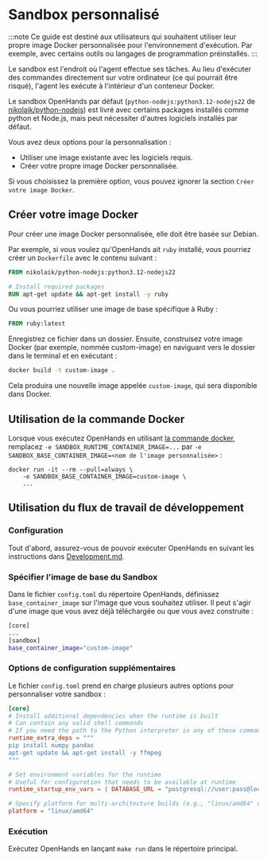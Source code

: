 # Sandbox personnalisé

:::note
Ce guide est destiné aux utilisateurs qui souhaitent utiliser leur propre image Docker personnalisée pour l'environnement d'exécution. Par exemple, avec certains outils ou langages de programmation préinstallés.
:::

Le sandbox est l'endroit où l'agent effectue ses tâches. Au lieu d'exécuter des commandes directement sur votre ordinateur (ce qui pourrait être risqué), l'agent les exécute à l'intérieur d'un conteneur Docker.

Le sandbox OpenHands par défaut (`python-nodejs:python3.12-nodejs22` de [nikolaik/python-nodejs](https://hub.docker.com/r/nikolaik/python-nodejs)) est livré avec certains packages installés comme python et Node.js, mais peut nécessiter d'autres logiciels installés par défaut.

Vous avez deux options pour la personnalisation :

- Utiliser une image existante avec les logiciels requis.
- Créer votre propre image Docker personnalisée.

Si vous choisissez la première option, vous pouvez ignorer la section `Créer votre image Docker`.

## Créer votre image Docker

Pour créer une image Docker personnalisée, elle doit être basée sur Debian.

Par exemple, si vous voulez qu'OpenHands ait `ruby` installé, vous pourriez créer un `Dockerfile` avec le contenu suivant :

```dockerfile
FROM nikolaik/python-nodejs:python3.12-nodejs22

# Install required packages
RUN apt-get update && apt-get install -y ruby
```

Ou vous pourriez utiliser une image de base spécifique à Ruby :

```dockerfile
FROM ruby:latest
```

Enregistrez ce fichier dans un dossier. Ensuite, construisez votre image Docker (par exemple, nommée custom-image) en naviguant vers le dossier dans le terminal et en exécutant :
```bash
docker build -t custom-image .
```

Cela produira une nouvelle image appelée `custom-image`, qui sera disponible dans Docker.

## Utilisation de la commande Docker

Lorsque vous exécutez OpenHands en utilisant [la commande docker](/modules/usage/installation#start-the-app), remplacez `-e SANDBOX_RUNTIME_CONTAINER_IMAGE=...` par `-e SANDBOX_BASE_CONTAINER_IMAGE=<nom de l'image personnalisée>` :

```commandline
docker run -it --rm --pull=always \
    -e SANDBOX_BASE_CONTAINER_IMAGE=custom-image \
    ...
```

## Utilisation du flux de travail de développement

### Configuration

Tout d'abord, assurez-vous de pouvoir exécuter OpenHands en suivant les instructions dans [Development.md](https://github.com/All-Hands-AI/OpenHands/blob/main/Development.md).

### Spécifier l'image de base du Sandbox

Dans le fichier `config.toml` du répertoire OpenHands, définissez `base_container_image` sur l'image que vous souhaitez utiliser. Il peut s'agir d'une image que vous avez déjà téléchargée ou que vous avez construite :

```bash
[core]
...
[sandbox]
base_container_image="custom-image"
```

### Options de configuration supplémentaires

Le fichier `config.toml` prend en charge plusieurs autres options pour personnaliser votre sandbox :

```toml
[core]
# Install additional dependencies when the runtime is built
# Can contain any valid shell commands
# If you need the path to the Python interpreter in any of these commands, you can use the $OH_INTERPRETER_PATH variable
runtime_extra_deps = """
pip install numpy pandas
apt-get update && apt-get install -y ffmpeg
"""

# Set environment variables for the runtime
# Useful for configuration that needs to be available at runtime
runtime_startup_env_vars = { DATABASE_URL = "postgresql://user:pass@localhost/db" }

# Specify platform for multi-architecture builds (e.g., "linux/amd64" or "linux/arm64")
platform = "linux/amd64"
```

### Exécution

Exécutez OpenHands en lançant ```make run``` dans le répertoire principal.
